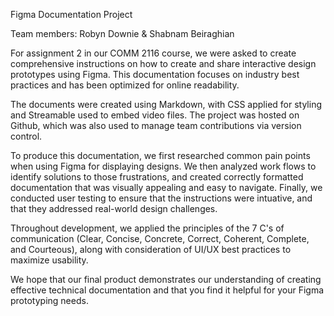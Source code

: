 Figma Documentation Project

Team members: Robyn Downie & Shabnam Beiraghian

For assignment 2 in our COMM 2116 course, we were asked to create comprehensive instructions on how to create and share interactive design prototypes using Figma. This documentation focuses on industry best practices and has been optimized for online readability.

The documents were created using Markdown, with CSS applied for styling and Streamable used to embed video files. The project was hosted on Github, which was also used to manage team contributions via version control.

To produce this documentation, we first researched common pain points when using Figma for displaying designs. We then analyzed work flows to identify solutions to those frustrations, and created correctly formatted documentation that was visually appealing and easy to navigate. Finally, we conducted user testing to ensure that the instructions were intuative, and that they addressed real-world design challenges.

Throughout development, we applied the principles of the 7 C's of communication (Clear, Concise, Concrete, Correct, Coherent, Complete, and Courteous), along with consideration of UI/UX best practices to maximize usability.

We hope that our final product demonstrates our understanding of creating effective technical documentation and that you find it helpful for your Figma prototyping needs.
